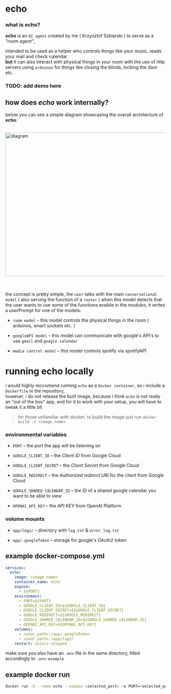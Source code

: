 # echo

### what is echo?

**echo** is an `AI agent` created by me ( Krzysztof Szklarski ) to serve as a *"room agent"*, 

intended to be used as a helper who controls things like your music, reads your mail and check calendar  
**but** it can also interact with physical things in your room with the use of http servers using `arduinos` for things like closing the blinds, locking the door etc.

### TODO: add demo here

## how does *echo* work internally?

below you can see a simple diagram showcasing the overall architecture of **echo**:
<br><br>

<img width="583" height="451" alt="diagram" src="https://github.com/user-attachments/assets/23d66188-e9d2-4e7a-890a-ec4fa37c8228" />

<br><br>
the concept is pretty simple, the `user` talks with the main `conversational model` ( also serving the function of a `router` ) when this model detects that the user wants to use some of the functions avaible in the
*modules*, it writes a userPrompt for one of the models:

* `room model` **-** this model controls the physical things in the room ( arduinos, smart sockets etc. )
  
* `googleAPI model` **-** this model can communicate with google's API's to use `gmail` and `google calendar`
  
* `media control model` **-** this model controls spotify via spotifyAPI

# running echo locally

i would highly reccomend running `echo` as a `docker container`, so i include a `Dockerfile` in the repository,  
however, i do not release the built image, because i think `echo` is not really an "out of the box" app, and for it to work with your setup, you will have to tweak it a little bit

> for those unfamiliar with docker, to build the image just run `docker build -t <image_name>`

### environmental variables

* `PORT` **-** the port the app will be listening on
  
* `GOOGLE_CLIENT_ID` **-** the *Client ID* from Google Cloud
  
* `GOOGLE_CLIENT_SECRET` **-** the *Client Secret* from Google Cloud
  
* `GOOGLE_REDIRECT` **-** the *Authorized redirect URI* for the client from Google Cloud

* `GOOGLE_SHARED_CALENDAR_ID` **-** the *ID* of a shared google calendar you want to be able to view
  
* `OPENAI_API_KEY` **-** the *API KEY* from OpenAI Platform

### volume mounts

* `app/logs/` **-** directory with `log.txt` & `error_log.txt`
  
* `app/.googleToken` **-** storage for google's OAuth2 token

## example docker-compose.yml

```YAML
services:
  echo:
    image: <image_name>
    container_name: echo
    expose:
      - ${PORT}
    environment:
      - PORT=${PORT}
      - GOOGLE_CLIENT_ID=${GOOGLE_CLIENT_ID}
      - GOOGLE_CLIENT_SECRET=${GOOGLE_CLIENT_SECRET}
      - GOOGLE_REDIRECT=${GOOGLE_REDIRECT}
      - GOOGLE_SHARED_CALENDAR_ID=${GOOGLE_SHARED_CALENDAR_ID}
      - OPENAI_API_KEY=${OPENAI_API_KEY}
    volumes:
      - <your_path>:/app/.googleToken
      - <your_path>:/app/logs/
    restart: unless-stopped
```

make sure you also have an `.env` file in the same directory, filled accordingly to `.env-example`

## example docker run

```bash
docker run -d --name echo --expose <selected_port> -e PORT=<selected_port> -e GOOGLE_CLIENT_ID=<client_id> -e GOOGLE_CLIENT_SECRET=<client_secret> -e GOOGLE_REDIRECT=<redirect_url> -e GOOGLE_SHARED_CALENDAR_ID=<calendar_id> -e OPENAI_API_KEY=<openai_api_key> -v <your_path>:/app/.googleToken -v <your_path>:/app/logs/ --restart unless-stopped <image_name>
```
